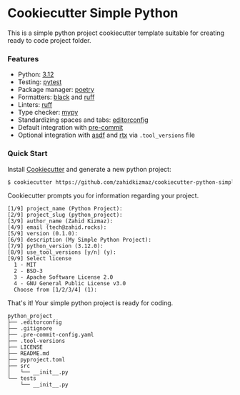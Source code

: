# Cookiecutter Simple Python

This is a simple python project cookiecutter template suitable for creating ready to code project folder.

### Features

- Python: [3.12](https://docs.python.org/release/3.12.0/)
- Testing: [pytest](https://github.com/pytest-dev/pytest/)
- Package manager: [poetry](https://github.com/python-poetry/poetry)
- Formatters: [black](https://github.com/psf/black) and [ruff](https://github.com/astral-sh/ruff)
- Linters: [ruff](https://github.com/astral-sh/ruff)
- Type checker: [mypy](https://github.com/python/mypy)
- Standardizing spaces and tabs: [editorconfig](https://editorconfig.org/)
- Default integration with [pre-commit](https://github.com/pre-commit/pre-commit)
- Optional integration with [asdf](https://github.com/asdf-vm/asdf) and [rtx](https://github.com/jdx/rtx) via `.tool_versions` file

### Quick Start

Install [Cookiecutter](https://github.com/cookiecutter/cookiecutter) and generate a new python project:

```bash
$ cookiecutter https://github.com/zahidkizmaz/cookiecutter-python-simple
```

Cookiecutter prompts you for information regarding your project.
```no-highlight
[1/9] project_name (Python Project):
[2/9] project_slug (python_project):
[3/9] author_name (Zahid Kizmaz):
[4/9] email (tech@zahid.rocks):
[5/9] version (0.1.0):
[6/9] description (My Simple Python Project):
[7/9] python_version (3.12.0):
[8/9] use_tool_versions [y/n] (y):
[9/9] Select license
  1 - MIT
  2 - BSD-3
  3 - Apache Software License 2.0
  4 - GNU General Public License v3.0
  Choose from [1/2/3/4] (1):
```

That's it! Your simple python project is ready for coding.
```no-highlight
python_project
├── .editorconfig
├── .gitignore
├── .pre-commit-config.yaml
├── .tool-versions
├── LICENSE
├── README.md
├── pyproject.toml
├── src
│   └── __init__.py
└── tests
    └── __init__.py
```
